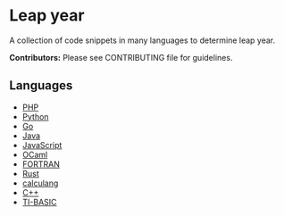 # Leap year

A collection of code snippets in many languages to determine leap year.

**Contributors:** Please see CONTRIBUTING file for guidelines.

## Languages

* [PHP](PHP)
* [Python](Python)
* [Go](Go)
* [Java](Java)
* [JavaScript](JavaScript)
* [OCaml](OCaml)
* [FORTRAN](FORTRAN)
* [Rust](Rust)
* [calculang](calculang)
* [C++](C%2B%2B)
* [TI-BASIC](TI-BASIC)

